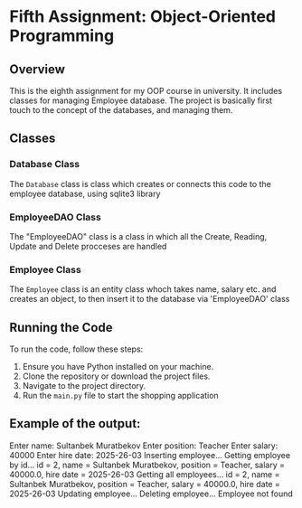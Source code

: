 # Fifth Assignment: Object-Oriented Programming

## Overview

This is the eighth assignment for my OOP course in university. It includes classes for managing Employee database. The project is basically first touch to the concept of the databases, and managing them.

## Classes

### Database Class

The `Database` class is class which creates or connects this code to the employee database, using sqlite3 library

### EmployeeDAO Class

The "EmployeeDAO" class is a class in which all the Create, Reading, Update and Delete procceses are handled

### Employee Class

The `Employee` class is an entity class whoch takes name, salary etc. and creates an object, to then insert it to the database via 'EmployeeDAO' class


## Running the Code

To run the code, follow these steps:

1. Ensure you have Python installed on your machine.
2. Clone the repository or download the project files.
3. Navigate to the project directory.
4. Run the `main.py` file to start the shopping application




## Example of the output:

Enter name: Sultanbek Muratbekov
Enter position: Teacher
Enter salary: 40000
Enter hire date: 2025-26-03
Inserting employee...
Getting employee by id...
id = 2, name = Sultanbek Muratbekov, position = Teacher, salary = 40000.0, hire date = 2025-26-03
Getting all employees...
id = 2, name = Sultanbek Muratbekov, position = Teacher, salary = 40000.0, hire date = 2025-26-03
Updating employee...
Deleting employee...
Employee not found

